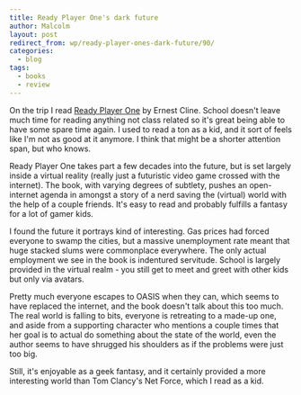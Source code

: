 ```yaml
---
title: Ready Player One's dark future
author: Malcolm
layout: post
redirect_from: wp/ready-player-ones-dark-future/90/
categories:
  - blog
tags:
  - books
  - review
---
```

On the trip I read [Ready Player One][1] by Ernest Cline. School doesn't leave much time for reading anything not class related so it's great being able to have some spare time again. I used to read a ton as a kid, and it sort of feels like I'm not as good at it anymore. I think that might be a shorter attention span, but who knows.

Ready Player One takes part a few decades into the future, but is set largely inside a virtual reality (really just a futuristic video game crossed with the internet). The book, with varying degrees of subtlety, pushes an open-internet agenda in amongst a story of a nerd saving the (virtual) world with the help of a couple friends. It's easy to read and probably fulfills a fantasy for a lot of gamer kids.

I found the future it portrays kind of interesting. Gas prices had forced everyone to swamp the cities, but a massive unemployment rate meant that huge stacked slums were commonplace everywhere. The only actual employment we see in the book is indentured servitude. School is largely provided in the virtual realm - you still get to meet and greet with other kids but only via avatars.

Pretty much everyone escapes to OASIS when they can, which seems to have replaced the internet, and the book doesn't talk about this too much. The real world is falling to bits, everyone is retreating to a made-up one, and aside from a supporting character who mentions a couple times that her goal is to actual do something about the state of the world, even the author seems to have shrugged his shoulders as if the problems were just too big.

Still, it's enjoyable as a geek fantasy, and it certainly provided a more interesting world than Tom Clancy's Net Force, which I read as a kid.

 [1]: http://www.amazon.com/gp/product/030788743X